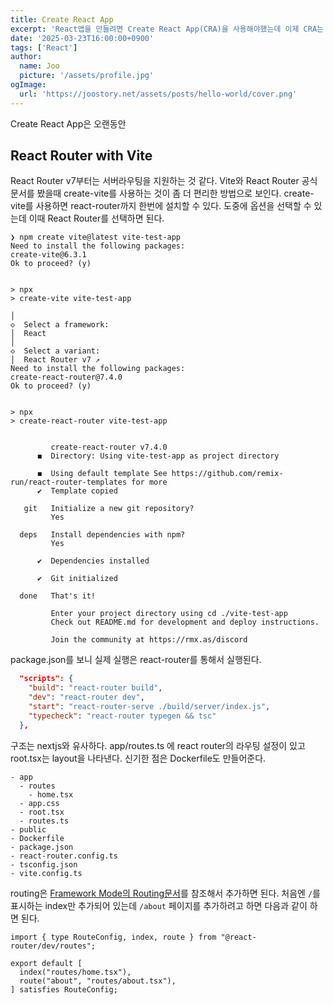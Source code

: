 ```yaml
---
title: Create React App
excerpt: 'React앱을 만들려면 Create React App(CRA)을 사용해야했는데 이제 CRA는 사용할 수 없다. 이제 어떤 방법이 있는지 찾아보았다.'
date: '2025-03-23T16:00:00+0900'
tags: ['React']
author:
  name: Joo
  picture: '/assets/profile.jpg'
ogImage:
  url: 'https://joostory.net/assets/posts/hello-world/cover.png'
---
```


Create React App은 오랜동안


## React Router with Vite
React Router v7부터는 서버라우팅을 지원하는 것 같다. Vite와 React Router 공식문서를 봤을때 create-vite를 사용하는 것이 좀 더 편리한 방법으로 보인다.
create-vite를 사용하면 react-router까지 한번에 설치할 수 있다. 도중에 옵션을 선택할 수 있는데 이때 React Router를 선택하면 된다.

```shell
❯ npm create vite@latest vite-test-app
Need to install the following packages:
create-vite@6.3.1
Ok to proceed? (y) 


> npx
> create-vite vite-test-app

│
◇  Select a framework:
│  React
│
◇  Select a variant:
│  React Router v7 ↗
Need to install the following packages:
create-react-router@7.4.0
Ok to proceed? (y) 


> npx
> create-react-router vite-test-app


         create-react-router v7.4.0
      ◼  Directory: Using vite-test-app as project directory

      ◼  Using default template See https://github.com/remix-run/react-router-templates for more
      ✔  Template copied

   git   Initialize a new git repository?
         Yes

  deps   Install dependencies with npm?
         Yes

      ✔  Dependencies installed

      ✔  Git initialized

  done   That's it!

         Enter your project directory using cd ./vite-test-app
         Check out README.md for development and deploy instructions.

         Join the community at https://rmx.as/discord

```

package.json를 보니 실제 실행은 react-router를 통해서 실행된다. 

```json
  "scripts": {
    "build": "react-router build",
    "dev": "react-router dev",
    "start": "react-router-serve ./build/server/index.js",
    "typecheck": "react-router typegen && tsc"
  },
```

구조는 nextjs와 유사하다. app/routes.ts 에 react router의 라우팅 설정이 있고 root.tsx는 layout을 나타낸다.
신기한 점은 Dockerfile도 만들어준다.

```
- app
  - routes
    - home.tsx
  - app.css
  - root.tsx
  - routes.ts
- public
- Dockerfile
- package.json
- react-router.config.ts
- tsconfig.json
- vite.config.ts
```

routing은 [Framework Mode의 Routing문서](https://reactrouter.com/start/framework/routing)를 참조해서 추가하면 된다.
처음엔 `/`를 표시하는 index만 추가되어 있는데 `/about` 페이지를 추가하려고 하면 다음과 같이 하면 된다.

```tsx
import { type RouteConfig, index, route } from "@react-router/dev/routes";

export default [
  index("routes/home.tsx"),
  route("about", "routes/about.tsx"),
] satisfies RouteConfig;
```
